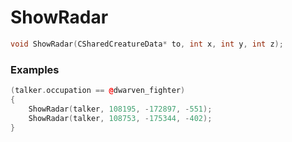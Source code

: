 # ShowRadar
```cpp - C++
void ShowRadar(CSharedCreatureData* to, int x, int y, int z);
```

### Examples
```cpp - C++
(talker.occupation == @dwarven_fighter)
{
	ShowRadar(talker, 108195, -172897, -551);
	ShowRadar(talker, 108753, -175344, -402);
}
```
